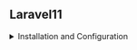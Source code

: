 ## Laravel11

<details>
<summary> Installation and Configuration </summary>
# Installation
  Untuk menginstall laravel 11, minimal versi PHP yang digunakan adalah 8.2
  anda bisa update PHP ke versi terbaru di php.net/download. Selanjutnya pindahkan versi PHP di laragon menjadi yang terbaru.
  Setelah selesai melakukan update, langkah selanjutnya adalah masuk ke terminal, kemudian jalankan perintah berikut untuk membuat prject      laravel baru :
  ```
  composer create-project laravel/laravel laravel11
  ```
  Perintah diatas digunakan untuk membuat project laravel dengan nama laravel11. Setelah itu klik enter dan tunggu sampai proses             
  installasinya selesai.
 
  ```
  cd laravel11
  ```
  perintah diatas digunakan untuk masuk ke dalam folder project yang sudah dibuat yaitu laravel11. Setelah berhasil masuk kemudian jalankan    dengan perintah :
  ```
  php artisan serve
  ```
Jika berhasil maka akan muncul tampilan seperti dibawah ini, kemudian tekan ctrl+click untuk membuka di browser
![Screenshot 2024-06-02 223427](https://github.com/Meilyaatffh/Laravel11/assets/134565192/a1900294-ffe0-4cbe-866f-ae4e21f2677a)

![image](https://github.com/Meilyaatffh/Laravel11/assets/134565192/2e5aa76c-cd4d-43a8-a9f0-529ccc64342b)

</details>
